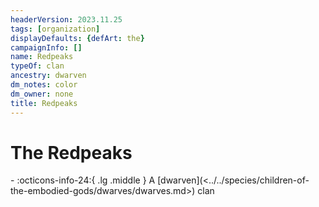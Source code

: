 ```yaml
---
headerVersion: 2023.11.25
tags: [organization]
displayDefaults: {defArt: the}
campaignInfo: []
name: Redpeaks
typeOf: clan
ancestry: dwarven
dm_notes: color
dm_owner: none
title: Redpeaks
---
```

# The Redpeaks
<div class="grid cards ext-narrow-margin ext-one-column" markdown>
-
   :octicons-info-24:{ .lg .middle } A [dwarven](<../../species/children-of-the-embodied-gods/dwarves/dwarves.md>) clan  
</div>


